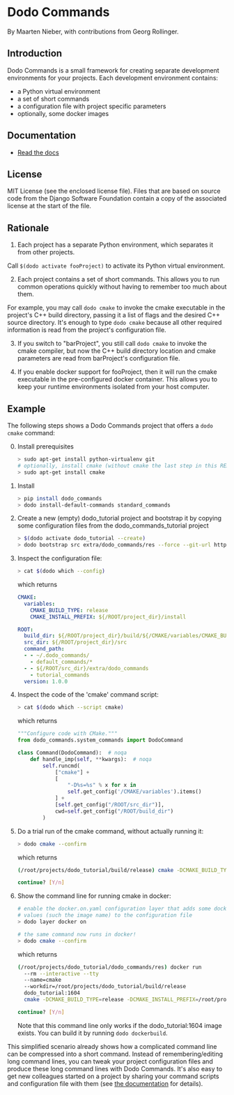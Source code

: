 # Dodo Commands

By Maarten Nieber, with contributions from Georg Rollinger.

## Introduction

Dodo Commands is a small framework for creating separate development environments for your projects. Each development environment contains:

- a Python virtual environment
- a set of short commands
- a configuration file with project specific parameters
- optionally, some docker images

## Documentation

- [Read the docs](http://dodo-commands.readthedocs.io/en/latest/?)

## License

MIT License (see the enclosed license file). Files that are based on source code from the Django Software Foundation contain a copy of the associated license at the start of the file.

## Rationale

1. Each project has a separate Python environment, which separates it from other projects.

Call `$(dodo activate fooProject)` to activate its Python virtual environment.

2. Each project contains a set of short commands. This allows you to run common operations quickly without having to remember too much about them.

For example, you may call `dodo cmake` to invoke the cmake executable in the project's C++ build directory, passing it a list of flags and the desired C++ source directory. It's enough to type `dodo cmake` because all other required information is read from the project's configuration file.

3. If you switch to "barProject", you still call `dodo cmake` to invoke the cmake compiler, but now the C++ build directory location and cmake parameters are read from barProject's configuration file.

4. If you enable docker support for fooProject, then it will run the cmake executable in the pre-configured docker container. This allows you to keep your runtime environments isolated from your host computer.

## Example

The following steps shows a Dodo Commands project that offers a `dodo cmake` command:

0. Install prerequisites

    ```bash
    > sudo apt-get install python-virtualenv git
    # optionally, install cmake (without cmake the last step in this README will fail)
    > sudo apt-get install cmake
    ```

1. Install

    ```bash
    > pip install dodo_commands
    > dodo install-default-commands standard_commands
    ```

2. Create a new (empty) dodo_tutorial project and bootstrap it by copying some configuration files from the dodo_commands_tutorial project

    ```bash
    > $(dodo activate dodo_tutorial --create)
    > dodo bootstrap src extra/dodo_commands/res --force --git-url https://github.com/mnieber/dodo_commands_tutorial.git
    ```

3. Inspect the configuration file:

    ```bash
    > cat $(dodo which --config)
    ```

    which returns

    ```yaml
    CMAKE:
      variables:
        CMAKE_BUILD_TYPE: release
        CMAKE_INSTALL_PREFIX: ${/ROOT/project_dir}/install

    ROOT:
      build_dir: ${/ROOT/project_dir}/build/${/CMAKE/variables/CMAKE_BUILD_TYPE}
      src_dir: ${/ROOT/project_dir}/src
      command_path:
      - - ~/.dodo_commands/
        - default_commands/*
      - - ${/ROOT/src_dir}/extra/dodo_commands
        - tutorial_commands
      version: 1.0.0
    ```

4. Inspect the code of the 'cmake' command script:

    ```bash
    > cat $(dodo which --script cmake)
    ```

    which returns

    ```python
    """Configure code with CMake."""
    from dodo_commands.system_commands import DodoCommand

    class Command(DodoCommand):  # noqa
        def handle_imp(self, **kwargs):  # noqa
            self.runcmd(
                ["cmake"] +
                [
                    "-D%s=%s" % x for x in
                    self.get_config('/CMAKE/variables').items()
                ] +
                [self.get_config("/ROOT/src_dir")],
                cwd=self.get_config("/ROOT/build_dir")
            )
    ```

5. Do a trial run of the cmake command, without actually running it:

    ```bash
    > dodo cmake --confirm
    ```

    which returns

    ```bash
    (/root/projects/dodo_tutorial/build/release) cmake -DCMAKE_BUILD_TYPE=release -DCMAKE_INSTALL_PREFIX=/root/projects/dodo_tutorial/install /root/projects/dodo_tutorial/src

    continue? [Y/n]
    ```

6. Show the command line for running cmake in docker:

    ```bash
    # enable the docker.on.yaml configuration layer that adds some docker specific
    # values (such the image name) to the configuration file
    > dodo layer docker on

    # the same command now runs in docker!
    > dodo cmake --confirm
    ```

    which returns

    ```bash
    (/root/projects/dodo_tutorial/dodo_commands/res) docker run
      --rm --interactive --tty
      --name=cmake
      --workdir=/root/projects/dodo_tutorial/build/release
      dodo_tutorial:1604
      cmake -DCMAKE_BUILD_TYPE=release -DCMAKE_INSTALL_PREFIX=/root/projects/dodo_tutorial/install /root/projects/dodo_tutorial/src

    continue? [Y/n]
    ```

    Note that this command line only works if the dodo_tutorial:1604 image exists. You can build it by running `dodo dockerbuild`.


This simplified scenario already shows how a complicated command line can be compressed into a short command. Instead of remembering/editing long command lines, you can tweak your project configuration files and produce these long command lines with Dodo Commands. It's also easy to get new colleagues started on a project by sharing your command scripts and configuration file with them (see [the documentation](http://dodo-commands.readthedocs.io/en/latest/sharing-projects.html) for details).
